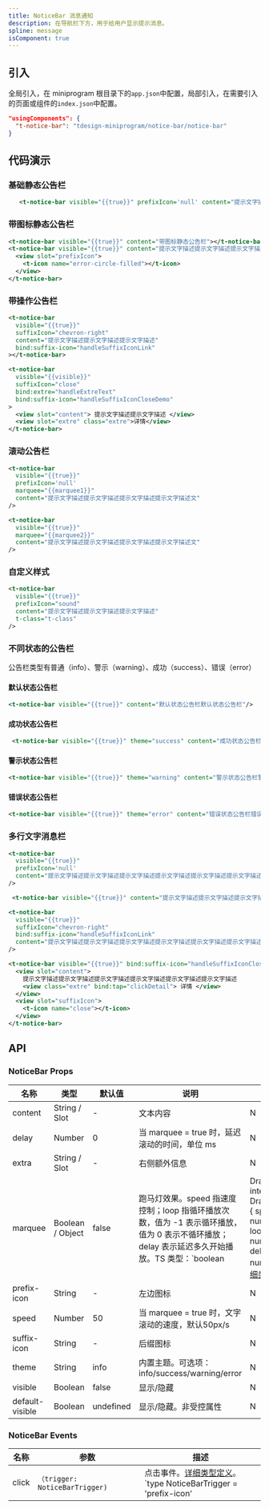 ```yaml
---
title: NoticeBar 消息通知
description: 在导航栏下方，用于给用户显示提示消息。
spline: message
isComponent: true
---
```


## 引入

全局引入，在 miniprogram 根目录下的`app.json`中配置，局部引入，在需要引入的页面或组件的`index.json`中配置。

```json
"usingComponents": {
  "t-notice-bar": "tdesign-miniprogram/notice-bar/notice-bar"
}
```

## 代码演示

### 基础静态公告栏
```xml
   <t-notice-bar visible="{{true}}" prefixIcon='null' content="提示文字描述提示文字描述提示文字描述" />
```

### 带图标静态公告栏
```xml
<t-notice-bar visible="{{true}}" content="带图标静态公告栏"></t-notice-bar>
<t-notice-bar visible="{{true}}" content="提示文字描述提示文字描述提示文字描述">
  <view slot="prefixIcon">
    <t-icon name="error-circle-filled"></t-icon>
  </view>
</t-notice-bar>
```

### 带操作公告栏
```xml
<t-notice-bar
  visible="{{true}}"
  suffixIcon="chevron-right"
  content="提示文字描述提示文字描述提示文字描述"
  bind:suffix-icon="handleSuffixIconLink"
></t-notice-bar>

<t-notice-bar
  visible="{{visible}}"
  suffixIcon="close"
  bind:extre="handleExtreText"
  bind:suffix-icon="handleSuffixIconCloseDemo"
>
  <view slot="content"> 提示文字描述提示文字描述 </view>
  <view slot="extre" class="extre">详情</view>
</t-notice-bar>
```

### 滚动公告栏
```xml
<t-notice-bar
  visible="{{true}}"
  prefixIcon='null'
  marquee="{{marquee1}}"
  content="提示文字描述提示文字描述提示文字描述提示文字描述文"
/>

<t-notice-bar
  visible="{{true}}"
  marquee="{{marquee2}}"
  content="提示文字描述提示文字描述提示文字描述提示文字描述文"
/>
```

### 自定义样式
```xml
<t-notice-bar
  visible="{{true}}"
  prefixIcon="sound"
  content="提示文字描述提示文字描述提示文字描述"
  t-class="t-class"
/>
```

### 不同状态的公告栏
公告栏类型有普通（info）、警示（warning）、成功（success）、错误（error）

#### 默认状态公告栏
```xml
<t-notice-bar visible="{{true}}" content="默认状态公告栏默认状态公告栏"/>
```

#### 成功状态公告栏
```xml
 <t-notice-bar visible="{{true}}" theme="success" content="成功状态公告栏成功状态公告栏"/>
```

#### 警示状态公告栏
```xml
<t-notice-bar visible="{{true}}" theme="warning" content="警示状态公告栏警示状态公告栏"/>
```

#### 错误状态公告栏
```xml
<t-notice-bar visible="{{true}}" theme="error" content="错误状态公告栏错误状态公告栏" />
```

### 多行文字消息栏
```xml
<t-notice-bar
  visible="{{true}}"
  prefixIcon='null'
  content="提示文字描述提示文字描述提示文字描述提示文字描述提示文字描述提示文字描述"
/>

 <t-notice-bar visible="{{true}}" content="提示文字描述提示文字描述提示文字描述提示文字描述提示文字描述提示文字描述"/>

<t-notice-bar
  visible="{{true}}"
  suffixIcon="chevron-right"
  bind:suffix-icon="handleSuffixIconLink"
  content="提示文字描述提示文字描述提示文字描述提示文字描述提示文字描述提示文字描述"
/>

<t-notice-bar visible="{{true}}" bind:suffix-icon="handleSuffixIconClose">
  <view slot="content">
    提示文字描述提示文字描述提示文字描述提示文字描述提示文字描述提示文字描述
    <view class="extre" bind:tap="clickDetail"> 详情 </view>
  </view>
  <view slot="suffixIcon">
    <t-icon name="close"></t-icon>
  </view>
</t-notice-bar>
```

## API
### NoticeBar Props

| 名称            | 类型             | 默认值    | 说明                                                                                                                                                                                                                                                                                                                                       | 必传 |
| --------------- | ---------------- | --------- | ------------------------------------------------------------------------------------------------------------------------------------------------------------------------------------------------------------------------------------------------------------------------------------------------------------------------------------------ | ---- |
| content         | String / Slot    | -         | 文本内容                                                                                                                                                                                                                                                                                                                                   | N    |
| delay           | Number           | 0         | 当 marquee = true 时，延迟滚动的时间，单位 ms                                                                                                                                                                                                                                                                                              | N    |
| extra           | String / Slot    | -         | 右侧额外信息                                                                                                                                                                                                                                                                                                                               | N    |
| marquee         | Boolean / Object | false     | 跑马灯效果。speed 指速度控制；loop 指循环播放次数，值为 -1 表示循环播放，值为 0 表示不循环播放；delay 表示延迟多久开始播放。TS 类型：`boolean | DrawMarquee` `interface DrawMarquee { speed?: number; loop?: number; delay?: number }`。[详细类型定义](https://github.com/Tencent/tdesign-miniprogram/tree/develop/src/notice-bar/type.ts) | N    |
| prefix-icon     | String           | -         | 左边图标                                                                                                                                                                                                                                                                                                                                   | N    |
| speed           | Number           | 50        | 当 marquee = true 时，文字滚动的速度，默认50px/s                                                                                                                                                                                                                                                                                           | N    |
| suffix-icon     | String           | -         | 后缀图标                                                                                                                                                                                                                                                                                                                                   | N    |
| theme           | String           | info      | 内置主题。可选项：info/success/warning/error                                                                                                                                                                                                                                                                                               | N    |
| visible         | Boolean          | false     | 显示/隐藏                                                                                                                                                                                                                                                                                                                                  | N    |
| default-visible | Boolean          | undefined | 显示/隐藏。非受控属性                                                                                                                                                                                                                                                                                                                      | N    |

### NoticeBar Events

| 名称  | 参数                            | 描述                                                                                                                                                                                                   |
| ----- | ------------------------------- | ------------------------------------------------------------------------------------------------------------------------------------------------------------------------------------------------------ |
| click | `（trigger: NoticeBarTrigger) ` | 点击事件。[详细类型定义](https://github.com/Tencent/tdesign-miniprogram/tree/develop/src/notice-bar/type.ts)。<br/>`type NoticeBarTrigger = 'prefix-icon' | 'content' | 'extra' | 'suffix-icon';`<br/> |
